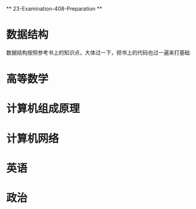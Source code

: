 ** 23-Examination-408-Preparation **
# 数据结构
数据结构按照参考书上的知识点，大体过一下，把书上的代码也过一遍来打基础
# 高等数学
# 计算机组成原理
# 计算机网络
#
# 英语
# 政治

